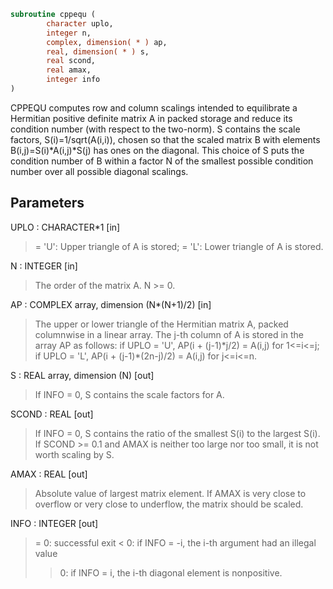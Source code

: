 ```fortran
subroutine cppequ (
        character uplo,
        integer n,
        complex, dimension( * ) ap,
        real, dimension( * ) s,
        real scond,
        real amax,
        integer info
)
```

CPPEQU computes row and column scalings intended to equilibrate a
Hermitian positive definite matrix A in packed storage and reduce
its condition number (with respect to the two-norm).  S contains the
scale factors, S(i)=1/sqrt(A(i,i)), chosen so that the scaled matrix
B with elements B(i,j)=S(i)\*A(i,j)\*S(j) has ones on the diagonal.
This choice of S puts the condition number of B within a factor N of
the smallest possible condition number over all possible diagonal
scalings.

## Parameters
UPLO : CHARACTER\*1 [in]
> = 'U':  Upper triangle of A is stored;
> = 'L':  Lower triangle of A is stored.

N : INTEGER [in]
> The order of the matrix A.  N >= 0.

AP : COMPLEX array, dimension (N\*(N+1)/2) [in]
> The upper or lower triangle of the Hermitian matrix A, packed
> columnwise in a linear array.  The j-th column of A is stored
> in the array AP as follows:
> if UPLO = 'U', AP(i + (j-1)\*j/2) = A(i,j) for 1<=i<=j;
> if UPLO = 'L', AP(i + (j-1)\*(2n-j)/2) = A(i,j) for j<=i<=n.

S : REAL array, dimension (N) [out]
> If INFO = 0, S contains the scale factors for A.

SCOND : REAL [out]
> If INFO = 0, S contains the ratio of the smallest S(i) to
> the largest S(i).  If SCOND >= 0.1 and AMAX is neither too
> large nor too small, it is not worth scaling by S.

AMAX : REAL [out]
> Absolute value of largest matrix element.  If AMAX is very
> close to overflow or very close to underflow, the matrix
> should be scaled.

INFO : INTEGER [out]
> = 0:  successful exit
> < 0:  if INFO = -i, the i-th argument had an illegal value
> > 0:  if INFO = i, the i-th diagonal element is nonpositive.
